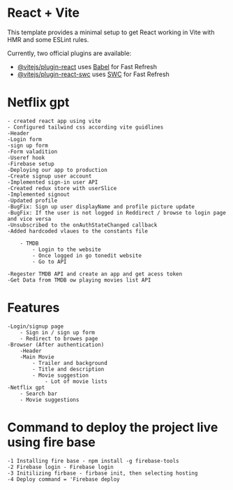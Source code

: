 # React + Vite

This template provides a minimal setup to get React working in Vite with HMR and some ESLint rules.

Currently, two official plugins are available:

- [@vitejs/plugin-react](https://github.com/vitejs/vite-plugin-react/blob/main/packages/plugin-react/README.md) uses [Babel](https://babeljs.io/) for Fast Refresh
- [@vitejs/plugin-react-swc](https://github.com/vitejs/vite-plugin-react-swc) uses [SWC](https://swc.rs/) for Fast Refresh

# Netflix gpt

    - created react app using vite
    - Configured tailwind css according vite guidlines
    -Header
    -Login form
    -sign up form
    -Form valadition
    -Useref hook
    -Firebase setup
    -Deploying our app to production
    -Create signup user account
    -Implemented sign-in user API
    -Created redux store with userSlice
    -Implemented signout
    -Updated profile
    -BugFix: Sign up user displayName and profile picture update
    -BugFix: If the user is not logged in Reddirect / browse to login page and vice versa
    -Unsubscribed to the onAuthStateChanged callback
    -Added hardcoded vlaues to the constants file

        - TMDB
            - Login to the website
            - Once logged in go tonedit website
            - Go to API

    -Regester TMDB API and create an app and get acess token
    -Get Data from TMDB ow playing movies list API

# Features

    -Login/signup page
        - Sign in / sign up form
        - Redirect to browes page
    -Browser (After authentication)
        -Header
        -Main Movie
            - Trailer and background
            - Title and description
            - Movie suggestion
                - Lot of movie lists
    -Netflix gpt
        - Search bar
        - Movie suggestions

# Command to deploy the project live using fire base

    -1 Installing fire base - npm install -g firebase-tools
    -2 Firebase login - Firebase login
    -3 Initilizing firbase - firbase init, then selecting hosting
    -4 Deploy command = 'Firebase deploy
